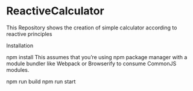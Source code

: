 # ReactiveCalculator
This Repository shows the creation of simple calculator according to reactive principles

Installation

npm install 
This assumes that you’re using npm package manager with a module bundler like Webpack or Browserify to consume CommonJS modules.

npm run build 
npm run start
